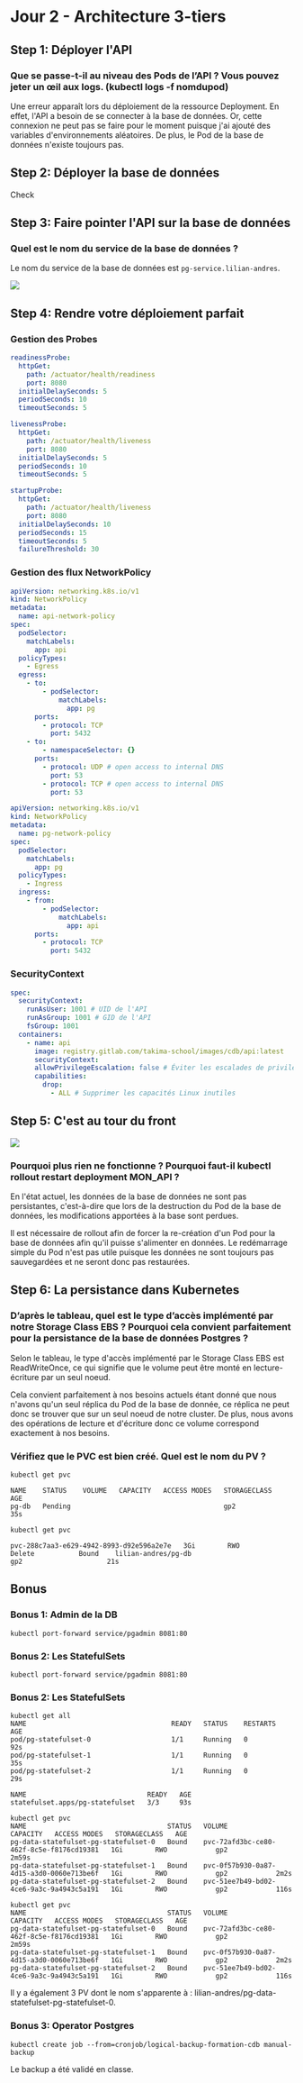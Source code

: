 # Jour 2 - Architecture 3-tiers

## Step 1: Déployer l'API

### Que se passe-t-il au niveau des Pods de l’API ? Vous pouvez jeter un œil aux logs. (kubectl logs -f nomdupod)

Une erreur apparaît lors du déploiement de la ressource Deployment. En effet, l'API a besoin de se connecter à la base de données.
Or, cette connexion ne peut pas se faire pour le moment puisque j'ai ajouté des variables d'environnements aléatoires. De plus, le Pod de la base de données n'existe toujours pas.

## Step 2: Déployer la base de données

Check

## Step 3: Faire pointer l'API sur la base de données

### Quel est le nom du service de la base de données ?

Le nom du service de la base de données est `pg-service.lilian-andres`.

![](images/step-03.png)

## Step 4: Rendre votre déploiement parfait

### Gestion des Probes

```yaml
readinessProbe:
  httpGet:
    path: /actuator/health/readiness
    port: 8080
  initialDelaySeconds: 5
  periodSeconds: 10
  timeoutSeconds: 5

livenessProbe:
  httpGet:
    path: /actuator/health/liveness
    port: 8080
  initialDelaySeconds: 5
  periodSeconds: 10
  timeoutSeconds: 5

startupProbe:
  httpGet:
    path: /actuator/health/liveness
    port: 8080
  initialDelaySeconds: 10
  periodSeconds: 15
  timeoutSeconds: 5
  failureThreshold: 30
```

### Gestion des flux NetworkPolicy

```yaml
apiVersion: networking.k8s.io/v1
kind: NetworkPolicy
metadata:
  name: api-network-policy
spec:
  podSelector:
    matchLabels:
      app: api
  policyTypes:
    - Egress
  egress:
    - to:
        - podSelector:
            matchLabels:
              app: pg
      ports:
        - protocol: TCP
          port: 5432
    - to:
        - namespaceSelector: {}
      ports:
        - protocol: UDP # open access to internal DNS
          port: 53
        - protocol: TCP # open access to internal DNS
          port: 53
```

```yaml
apiVersion: networking.k8s.io/v1
kind: NetworkPolicy
metadata:
  name: pg-network-policy
spec:
  podSelector:
    matchLabels:
      app: pg
  policyTypes:
    - Ingress
  ingress:
    - from:
        - podSelector:
            matchLabels:
              app: api
      ports:
        - protocol: TCP
          port: 5432
```

### SecurityContext

```yaml
spec:
  securityContext:
    runAsUser: 1001 # UID de l'API
    runAsGroup: 1001 # GID de l'API
    fsGroup: 1001
  containers:
    - name: api
      image: registry.gitlab.com/takima-school/images/cdb/api:latest
      securityContext:
      allowPrivilegeEscalation: false # Éviter les escalades de privilèges
      capabilities:
        drop:
          - ALL # Supprimer les capacités Linux inutiles
```

## Step 5: C'est au tour du front

![](images/step-05.png)

### Pourquoi plus rien ne fonctionne ? Pourquoi faut-il kubectl rollout restart deployment MON_API ?

En l'état actuel, les données de la base de données ne sont pas persistantes, c'est-à-dire que lors de la destruction du Pod
de la base de données, les modifications apportées à la base sont perdues.

Il est nécessaire de rollout afin de forcer la re-création d'un Pod pour la base de données afin qu'il puisse s'alimenter en données.
Le redémarrage simple du Pod n'est pas utile puisque les données ne sont toujours pas sauvegardées et ne seront donc pas restaurées.

## Step 6: La persistance dans Kubernetes

### D’après le tableau, quel est le type d’accès implémenté par notre Storage Class EBS ? Pourquoi cela convient parfaitement pour la persistance de la base de données Postgres ?

Selon le tableau, le type d'accès implémenté par le Storage Class EBS est ReadWriteOnce, ce qui signifie que le volume peut être monté en lecture-écriture par un seul noeud.

Cela convient parfaitement à nos besoins actuels étant donné que nous n'avons qu'un seul réplica du Pod de la base de donnée, ce réplica ne peut donc se trouver que sur un seul noeud de notre cluster.
De plus, nous avons des opérations de lecture et d'écriture donc ce volume correspond exactement à nos besoins.

### Vérifiez que le PVC est bien créé. Quel est le nom du PV ?

```
kubectl get pvc

NAME    STATUS    VOLUME   CAPACITY   ACCESS MODES   STORAGECLASS   AGE
pg-db   Pending                                      gp2            35s
```

```
kubectl get pvc

pvc-288c7aa3-e629-4942-8993-d92e596a2e7e   3Gi        RWO            Delete           Bound    lilian-andres/pg-db                                                                                                 gp2                     21s
```

## Bonus

### Bonus 1: Admin de la DB

```
kubectl port-forward service/pgadmin 8081:80
```

### Bonus 2: Les StatefulSets

```
kubectl port-forward service/pgadmin 8081:80
```

### Bonus 2: Les StatefulSets

```
kubectl get all
NAME                                    READY   STATUS    RESTARTS   AGE
pod/pg-statefulset-0                    1/1     Running   0          92s
pod/pg-statefulset-1                    1/1     Running   0          35s
pod/pg-statefulset-2                    1/1     Running   0          29s

NAME                              READY   AGE
statefulset.apps/pg-statefulset   3/3     93s
```

```
kubectl get pvc
NAME                                   STATUS   VOLUME                                     CAPACITY   ACCESS MODES   STORAGECLASS   AGE
pg-data-statefulset-pg-statefulset-0   Bound    pvc-72afd3bc-ce80-462f-8c5e-f8176cd19381   1Gi        RWO            gp2            2m59s
pg-data-statefulset-pg-statefulset-1   Bound    pvc-0f57b930-0a87-4d15-a3d0-0060e713be6f   1Gi        RWO            gp2            2m2s
pg-data-statefulset-pg-statefulset-2   Bound    pvc-51ee7b49-bd02-4ce6-9a3c-9a4943c5a191   1Gi        RWO            gp2            116s
```

```
kubectl get pvc
NAME                                   STATUS   VOLUME                                     CAPACITY   ACCESS MODES   STORAGECLASS   AGE
pg-data-statefulset-pg-statefulset-0   Bound    pvc-72afd3bc-ce80-462f-8c5e-f8176cd19381   1Gi        RWO            gp2            2m59s
pg-data-statefulset-pg-statefulset-1   Bound    pvc-0f57b930-0a87-4d15-a3d0-0060e713be6f   1Gi        RWO            gp2            2m2s
pg-data-statefulset-pg-statefulset-2   Bound    pvc-51ee7b49-bd02-4ce6-9a3c-9a4943c5a191   1Gi        RWO            gp2            116s
```

Il y a également 3 PV dont le nom s'apparente à : lilian-andres/pg-data-statefulset-pg-statefulset-0.

### Bonus 3: Operator Postgres

```
kubectl create job --from=cronjob/logical-backup-formation-cdb manual-backup
```

Le backup a été validé en classe.
